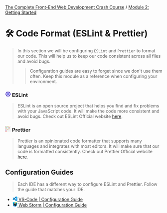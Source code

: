 [The Complete Front-End Web Development Crash Course](../README.md) / [Module 2: Getting Started](/README.md)

# 🛠 Code Format (ESLint & Prettier)
> In this section we will be configuring `ESLint` and `Prettier` to format our code.
> This will help us to keep our code consistent across all files and avoid bugs.
>> Configuration guides are easy to forget since we don't use them often. Keep this module as a reference when configuring your environment.

### <img src="../imgs/eslint-logo.png" width="18"/> ESLint
> ESLint is an open source project that helps you find and fix problems with your JavaScript code.
> It will make the code more consistent and avoid bugs.
> Check out ESLint Official website [here](https://eslint.org/).

### <img src="../imgs/prettier-logo.png" width="18"/> Prettier
> Prettier is an opinionated code formatter that supports many languages and integrates with most editors.
> It will make sure that our code is formatted consistently.
> Check out Prettier Official website [here](https://prettier.io/).

## Configuration Guides
> Each IDE has a different way to configure ESLint and Prettier. Follow the guide that matches your IDE.
- [<img src="../imgs/vscode_logo.png" width="15"/> VS-Code | Configuration Guide](./vscodeConfigurationGuide.md)
- [<img src="../imgs/webstorm_logo.svg" width="15"/> Web Storm | Configuration Guide](./webstormConfigurationGuide.md)
